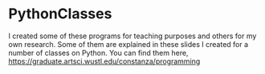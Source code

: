 # PythonClasses
I created some of these programs for teaching purposes and others for my own research. Some of them are explained in these slides I created for a number of classes on Python. You can find them here, https://graduate.artsci.wustl.edu/constanza/programming
